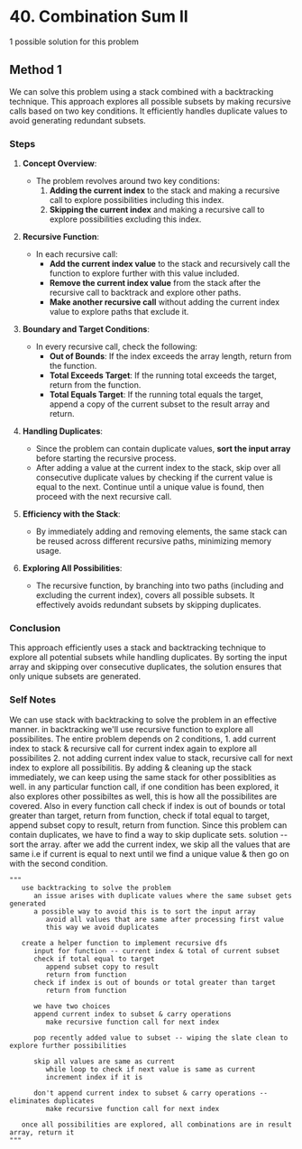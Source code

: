 # 40. Combination Sum II

1 possible solution for this problem  

## Method 1

We can solve this problem using a stack combined with a backtracking technique. This approach explores all possible subsets by making recursive calls based on two key conditions. It efficiently handles duplicate values to avoid generating redundant subsets.

### Steps

1. **Concept Overview**:
   - The problem revolves around two key conditions:
     1. **Adding the current index** to the stack and making a recursive call to explore possibilities including this index.
     2. **Skipping the current index** and making a recursive call to explore possibilities excluding this index.

2. **Recursive Function**:
   - In each recursive call:
     - **Add the current index value** to the stack and recursively call the function to explore further with this value included.
     - **Remove the current index value** from the stack after the recursive call to backtrack and explore other paths.
     - **Make another recursive call** without adding the current index value to explore paths that exclude it.

3. **Boundary and Target Conditions**:
   - In every recursive call, check the following:
     - **Out of Bounds**: If the index exceeds the array length, return from the function.
     - **Total Exceeds Target**: If the running total exceeds the target, return from the function.
     - **Total Equals Target**: If the running total equals the target, append a copy of the current subset to the result array and return.

4. **Handling Duplicates**:
   - Since the problem can contain duplicate values, **sort the input array** before starting the recursive process.
   - After adding a value at the current index to the stack, skip over all consecutive duplicate values by checking if the current value is equal to the next. Continue until a unique value is found, then proceed with the next recursive call.

5. **Efficiency with the Stack**:
   - By immediately adding and removing elements, the same stack can be reused across different recursive paths, minimizing memory usage.

6. **Exploring All Possibilities**:
   - The recursive function, by branching into two paths (including and excluding the current index), covers all possible subsets. It effectively avoids redundant subsets by skipping duplicates.

### Conclusion

This approach efficiently uses a stack and backtracking technique to explore all potential subsets while handling duplicates. By sorting the input array and skipping over consecutive duplicates, the solution ensures that only unique subsets are generated.


### Self Notes
We can use stack with backtracking to solve the problem in an effective manner. in backtracking we'll use recursive function to explore all possibilites. The entire problem depends on 2 conditions, 1. add current index to stack & recursive call for current index again to explore all possibilites 2. not adding current index value to stack, recursive call for next index to explore all possibilitis. By adding & cleaning up the stack immediately, we can keep using the same stack for other possiblities as well. in any particular function call, if one condition has been explored, it also explores other possibiltes as well, this is how all the possibilites are covered. Also in every function call check if index is out of bounds or total greater than target, return from function, check if total equal to target, append subset copy to result, return from function. Since this problem can contain duplicates, we have to find a way to skip duplicate sets. solution -- sort the array. after we add the current index, we skip all the values that are same i.e if current is equal to next until we find a unique value & then go on with the second condition.

```
"""
   use backtracking to solve the problem
      an issue arises with duplicate values where the same subset gets generated
      a possible way to avoid this is to sort the input array
         avoid all values that are same after processing first value
         this way we avoid duplicates

   create a helper function to implement recursive dfs
      input for function -- current index & total of current subset
      check if total equal to target
         append subset copy to result
         return from function
      check if index is out of bounds or total greater than target
         return from function
      
      we have two choices
      append current index to subset & carry operations
         make recursive function call for next index

      pop recently added value to subset -- wiping the slate clean to explore further possibilities

      skip all values are same as current 
         while loop to check if next value is same as current
         increment index if it is

      don't append current index to subset & carry operations -- eliminates duplicates
         make recursive function call for next index
   
   once all possibilities are explored, all combinations are in result array, return it
"""
```
